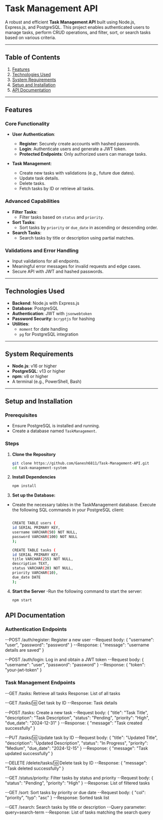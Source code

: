# Task Management API

A robust and efficient **Task Management API** built using Node.js, Express.js, and PostgreSQL. This project enables authenticated users to manage tasks, perform CRUD operations, and filter, sort, or search tasks based on various criteria.

---

## Table of Contents
1. [Features](#features)
2. [Technologies Used](#technologies-used)
3. [System Requirements](#system-requirements)
4. [Setup and Installation](#setup-and-installation)
5. [API Documentation](#api-documentation)

---

## Features

### Core Functionality
- **User Authentication**:
  - **Register**: Securely create accounts with hashed passwords.
  - **Login**: Authenticate users and generate a JWT token.
  - **Protected Endpoints**: Only authorized users can manage tasks.
  
- **Task Management**:
  - Create new tasks with validations (e.g., future due dates).
  - Update task details.
  - Delete tasks.
  - Fetch tasks by ID or retrieve all tasks.

### Advanced Capabilities
- **Filter Tasks**:
  - Filter tasks based on `status` and `priority`.
- **Sort Tasks**:
  - Sort tasks by `priority` or `due_date` in ascending or descending order.
- **Search Tasks**:
  - Search tasks by title or description using partial matches.

### Validations and Error Handling
- Input validations for all endpoints.
- Meaningful error messages for invalid requests and edge cases.
- Secure API with JWT and hashed passwords.

---

## Technologies Used
- **Backend**: Node.js with Express.js
- **Database**: PostgreSQL
- **Authentication**: JWT with `jsonwebtoken`
- **Password Security**: `bcryptjs` for hashing
- **Utilities**: 
  - `moment` for date handling
  - `pg` for PostgreSQL integration

---

## System Requirements
- **Node.js**: v16 or higher
- **PostgreSQL**: v13 or higher
- **npm**: v8 or higher
- A terminal (e.g., PowerShell, Bash)

---

## Setup and Installation

### Prerequisites
- Ensure PostgreSQL is installed and running.
- Create a database named `TaskManagement`.

### Steps
1. **Clone the Repository**
   ```bash
   git clone https://github.com/Ganesh6811/Task-Management-API.git
   cd task-management-system

2. **Install Dependencies**
   ```bash
   npm install


3. **Set up the Database:**
  - Create the necessary tables in the TaskManagement database. Execute the following SQL commands in your PostgreSQL client:
    ```bash
    
    CREATE TABLE users (
    id SERIAL PRIMARY KEY,
    username VARCHAR(50) NOT NULL,
    password VARCHAR(100) NOT NULL
    );
    
    CREATE TABLE tasks (
    id SERIAL PRIMARY KEY,
    title VARCHAR(255) NOT NULL,
    description TEXT,
    status VARCHAR(20) NOT NULL,
    priority VARCHAR(10),
    due_date DATE
    );

4. **Start the Server**
   -Run the following command to start the server:
   ```bash
   npm start


## API Documentation
### Authentication Endpoints


--POST /auth/register: Register a new user
--Request body: { "username": "user", "password": "password" }
--Response: { "message": "username details are saved" }


--POST /auth/login: Log in and obtain a JWT token
--Request body: { "username": "user", "password": "password" }
--Response: { "token": "your-jwt-token" }

### Task Management Endpoints
--GET /tasks: Retrieve all tasks
Response: List of all tasks

--GET /tasks/:id: Get task by ID
--Response: Task details

--POST /tasks: Create a new task
--Request body: { "title": "Task Title", "description": "Task Description", "status": "Pending", "priority": "High", "due_date": "2024-12-31" }
--Response: { "message": "Task created successfully" }

--PUT /tasks/:id: Update task by ID
--Request body: { "title": "Updated Title", "description": "Updated Description", "status": "In Progress", "priority": "Medium", "due_date": "2024-12-15" }
--Response: { "message": "Task updated successfully" }

--DELETE /delete/tasks/:id: Delete task by ID
--Response: { "message": "Task deleted successfully" }


--GET /status/priority: Filter tasks by status and priority
--Request body: { "status": "Pending", "priority": "High" }
--Response: List of filtered tasks


--GET /sort: Sort tasks by priority or due date
--Request body: { "col": "priority", "typ": "asc" }
--Response: Sorted task list

--GET /search: Search tasks by title or description
--Query parameter: query=search-term
--Response: List of tasks matching the search query



 
